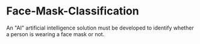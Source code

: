 # Face-Mask-Classification
An "AI" artificial intelligence solution must be developed to identify whether a person is wearing a face mask or not.
